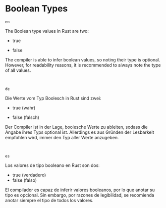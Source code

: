 # Boolean Types

`en`

The Boolean type values in Rust are two:

- true

- false

The compiler is able to infer boolean values, so noting their type is optional. However, for readability reasons, it is recommended to always note the type of all values.

<br />

`de`

Die Werte vom Typ Boolesch in Rust sind zwei:

- true (wahr)

- false (falsch)

Der Compiler ist in der Lage, boolesche Werte zu ableiten, sodass die Angabe ihres Typs optional ist. Allerdings es aus Gründen der Lesbarkeit empfohlen wird, immer den Typ aller Werte anzugeben.

<br />

`es`

Los valores de tipo booleano en Rust son dos:
- true (verdadero)
- false (falso)

El compilador es capaz de inferir valores booleanos, por lo que anotar su tipo es opcional. Sin embargo, por razones de legibilidad, se recomienda anotar siempre el tipo de todos los valores.
